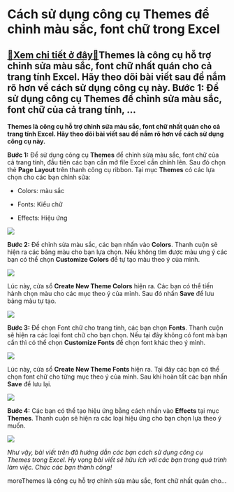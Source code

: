 Cách sử dụng công cụ Themes để chỉnh màu sắc, font chữ trong Excel
==================================================================

[:gift:Xem chi tiết ở đây:gift:](https://hddtvn.com/cach-su-dung-cong-cu-themes-de-chinh-mau-sac-font-chu-trong-excel/)Themes là công cụ hỗ trợ chỉnh sửa màu sắc, font chữ nhất quán cho cả trang tính Excel. Hãy theo dõi bài viết sau để nắm rõ hơn về cách sử dụng công cụ này. Bước 1: Để sử dụng công cụ Themes để chỉnh sửa màu sắc, font chữ của cả trang tính, …
--------------------------------------------------------------------------------------------------------------------------------------------------------------------------------------------------------------------------------------------------

**Themes là công cụ hỗ trợ chỉnh sửa màu sắc, font chữ nhất quán cho cả trang tính Excel. Hãy theo dõi bài viết sau để nắm rõ hơn về cách sử dụng công cụ này.**


**Bước 1:** Để sử dụng công cụ **Themes** để chỉnh sửa màu sắc, font chữ của cả trang tính, đầu tiên các bạn cần mở file Excel cần chỉnh lên. Sau đó chọn thẻ **Page Layout** trên thanh công cụ ribbon. Tại mục **Themes** có các lựa chọn cho các bạn chỉnh sửa:




* Colors: màu sắc

* Fonts: Kiểu chữ

* Effects: Hiệu ứng



![](https://hddtvn.com/wp-content/uploads/2021/01/vEa1rhK.png)


**Bước 2:** Để chỉnh sửa màu sắc, các bạn nhấn vào **Colors**. Thanh cuộn sẽ hiện ra các bảng màu cho bạn lựa chọn. Nếu không tìm được màu ưng ý các bạn có thể chọn **Customize Colors** để tự tạo màu theo ý của mình.


![](https://hddtvn.com/wp-content/uploads/2021/01/nSOBM4U.png)


Lúc này, cửa sổ **Create New Theme Colors** hiện ra. Các bạn có thể tiến hành chọn màu cho các mục theo ý của mình. Sau đó nhấn **Save** để lưu bảng màu tự tạo.


![](https://hddtvn.com/wp-content/uploads/2021/01/bZh6NzK.png)


**Bước 3:** Để chọn Font chữ cho trang tính, các bạn chọn **Fonts**. Thanh cuộn sẽ hiện ra các loại font chữ cho bạn chọn. Nếu tại đây không có font mà bạn cần thì có thể chọn **Customize Fonts** để chọn font khác theo ý mình.


![](https://hddtvn.com/wp-content/uploads/2021/01/DsSmsBP.png)


Lúc này, cửa sổ **Create New Theme Fonts** hiện ra. Tại đây các bạn có thể chọn font chữ cho từng mục theo ý của mình. Sau khi hoàn tất các bạn nhấn **Save** để lưu lại.


![](https://hddtvn.com/wp-content/uploads/2021/01/lSQurQM.png)


**Bước 4:** Các bạn có thể tạo hiệu ứng bằng cách nhấn vào **Effects** tại mục **Themes**. Thanh cuộn sẽ hiện ra các loại hiệu ứng cho bạn chọn lựa theo ý muốn.


![](https://hddtvn.com/wp-content/uploads/2021/01/7cF2kTH.png)


*Như vậy, bài viết trên đã hướng dẫn các bạn cách sử dụng công cụ Themes trong Excel. Hy vọng bài viết sẽ hữu ích với các bạn trong quá trình làm việc. Chúc các bạn thành công!*


moreThemes là công cụ hỗ trợ chỉnh sửa màu sắc, font chữ nhất quán cho…

